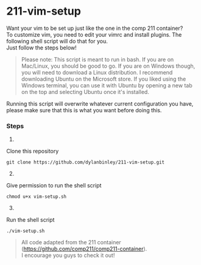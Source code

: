 # 211-vim-setup 
Want your vim to be set up just like the one in the comp 211 container?   
To customize vim, you need to edit your vimrc and install plugins. The following shell script will do that for you.  
Just follow the steps below!

>Please note: This script is meant to run in bash. If you are on Mac/Linux, you should be good to go. If you are on Windows though, you will need to download a Linux distribution. I recommend downloading Ubuntu on the Microsoft store. If you liked using the Windows terminal, you can use it with Ubuntu by opening a new tab on the top and selecting Ubuntu once it's installed.  

Running this script will overwrite whatever current configuration you have, please make sure that this is what you want before doing this.  

### Steps
1.
Clone this repository  

    git clone https://github.com/dylanbinley/211-vim-setup.git
2. 
Give permission to run the shell script  

    chmod u+x vim-setup.sh

3. 
Run the shell script  

    ./vim-setup.sh

>All code adapted from the 211 container (https://github.com/comp211/comp211-container).  
>I encourage you guys to check it out!  

